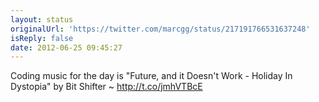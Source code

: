 ```yaml
---
layout: status
originalUrl: 'https://twitter.com/marcgg/status/217191766531637248'
isReply: false
date: 2012-06-25 09:45:27
---
```


Coding music for the day is "Future, and it Doesn't Work - Holiday In Dystopia" by Bit Shifter ~ http://t.co/jmhVTBcE
